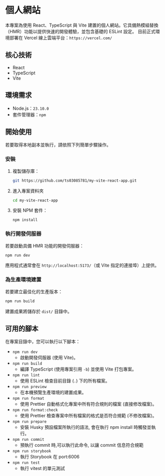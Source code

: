 # 個人網站

本專案為使用 React、TypeScript 與 Vite 建置的個人網站。它具備熱模組替換（HMR）功能以提供快速的開發體驗，並包含基礎的 ESLint 設定。
目前正式環境部署在 Vercel 線上雲端平台：`https://vercel.com/`

## 核心技術

- React
- TypeScript
- Vite

## 環境需求

- Node.js：`23.10.0`
- 套件管理器：`npm`

## 開始使用

若要取得本地副本並執行，請依照下列簡單步驟操作。

### 安裝

1.  複製儲存庫：

    ```sh
    git https://github.com/ts03085781/my-vite-react-app.git
    ```

2.  進入專案資料夾

    ```sh
    cd my-vite-react-app
    ```

3.  安裝 NPM 套件：
    ```sh
    npm install
    ```

### 執行開發伺服器

若要啟動具備 HMR 功能的開發伺服器：

```sh
npm run dev
```

應用程式通常會在 `http://localhost:5173/`（或 Vite 指定的連接埠）上提供。

### 為生產環境建置

若要建立最佳化的生產版本：

```sh
npm run build
```

建置成果將儲存於 `dist/` 目錄中。

## 可用的腳本

在專案目錄中，您可以執行以下腳本：

- `npm run dev`
  - 啟動開發伺服器 (使用 Vite)。
- `npm run build`
  - 編譯 TypeScript (使用專案引用 `-b`) 並使用 Vite 打包專案。
- `npm run lint`
  - 使用 ESLint 檢查目前目錄 (`.`) 下的所有檔案。
- `npm run preview`
  - 在本機預覽生產環境的建置成果。
- `npm run format`
  - 使用 Prettier 自動格式化專案中所有符合規則的檔案 (直接修改檔案)。
- `npm run format:check`
  - 使用 Prettier 檢查專案中所有檔案的格式是否符合規範 (不修改檔案)。
- `npm run prepare`
  - 安裝 Husky 預設檔案所執行的語法, 會在執行 npm install 時觸發並執行。
- `npm run commit`
  - 預執行 commit 時,可以執行此命令, 以讓 commit 信息符合規範
- `npm run storybook`
  - 執行 Storybook 在 port:6006
- `npm run test`
  - 執行 vitest 的單元測試
